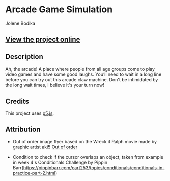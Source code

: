 # Arcade Game Simulation
Jolene Bodika

## [View the project online](https://jbodika.github.io/CART-253/Assignments/ArtJam/)

## Description
Ah, the arcade! A place where people from all age groups come to play video games and have some good laughs. You’ll need to wait in a long line before you can try out this arcade claw machine. Don't be intimidated by the long wait times, I believe it's your turn now!

## Credits
This project uses [p5.js](https://p5js.org).

## Attribution
- Out of order image flyer based on the Wreck it Ralph movie made by graphic artist aki5 [Out of order](https://www.deviantart.com/aki5/art/Wreck-It-Ralph-Out-of-Order-336189999)

- Condition to check if the cursor overlaps an object, taken from example in week 4's Conditionals Challenge 
 by Pippin Barr(https://pippinbarr.com/cart253/topics/conditionals/conditionals-in-practice-part-2.html)
